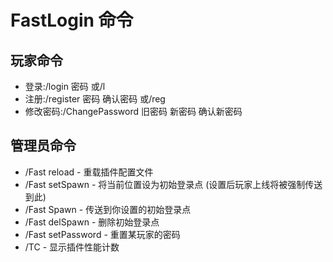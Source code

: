 FastLogin 命令
=====

玩家命令
-----
* 登录:/login 密码  或/l<br>
* 注册:/register 密码 确认密码 或/reg<br>    
* 修改密码:/ChangePassword 旧密码 新密码 确认新密码<br>

管理员命令
----
* /Fast reload         - 重载插件配置文件<br>
* /Fast setSpawn   -  将当前位置设为初始登录点 (设置后玩家上线将被强制传送到此)<br>
* /Fast Spawn        -  传送到你设置的初始登录点<br>
* /Fast delSpawn    -  删除初始登录点<br>
* /Fast setPassword -  重置某玩家的密码<br>
* /TC - 显示插件性能计数<br>
